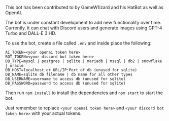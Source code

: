 This bot has been contributed to by GameW1izard and his HatBot as well as OpenAI.

The bot is under constant development to add new functionality over time. Currently, it can chat with Discord users and generate images using GPT-4 Turbo and DALL-E 3 HD.

To use the bot, create a file called `.env` and inside place the following:
```
AI_TOKEN=<your openai token here>
BOT_TOKEN=<your discord bot token here>
DB_TYPE=mysql | postgres | sqlite | mariadb | mssql | db2 | snowflake | oracle
DB_HOST=localhost or URL/IP:Port of db (unused for sqlite)
DB_NAME=sqlite db filename | db name for all other types
DB_USERNAME=username to access db (unused for sqlite)
DB_PASSWORD=password to access db (unused for sqlite)
```
Then run `npm install` to install the dependencies and `npm start` to start the bot.


Just remember to replace `<your openai token here>` and `<your discord bot token here>` with your actual tokens.
